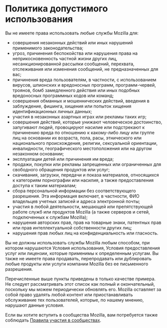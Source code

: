 # Политика допустимого использования

Вы не имеете права использовать любые службы Mozilla для:

* совершения незаконных действий или иных нарушений применимого законодательства;
* угроз, причинения беспокойства или нарушения права на неприкосновенность частной жизни других лиц, несанкционированной рассылки сообщений, перехвата, отслеживания или изменения сообщений, не предназначенных для вас;
* причинения вреда пользователям, в частности, с использованием вирусов, шпионских и вредоносных программ, программ-червей, троянов, бомб замедленного действия или иных подобных вредоносных программных кодов или команд;
* совершения обманных и мошеннических действий, введения в заблуждение, фишинга, хищения или попыток хищения идентификационных личных данных;
* участия в незаконных азартных играх или рекламы таких игр;
* совершения действий, которые унижают человеческое достоинство, запугивают людей, провоцируют насилие или подстрекают к причинению вреда по отношению к какому-либо лицу или группе лиц на основании их возраста, пола, расы, этнического или национального происхождения, религии, сексуальной ориентации, инвалидности, географического местоположения или на другом незаконном основании;
* эксплуатации детей или причинения им вреда;
* продажи, покупки или рекламы запрещенных или ограниченных для свободного обращения продуктов или услуг;
* скачивания, загрузки, передачи и показа материалов, относящихся к категориям порнографии или насилия, а также предоставления доступа к таким материалам;
* сбора персональной информации без соответствующего разрешения. Эта информация включает, в частности, ФИО владельцев учетных записей и адреса электронной почты;
* участия в любой деятельности, мешающей или препятствующей работе служб или продуктов Mozilla (а также серверов и сетей, подключенных к службам Mozilla);
* нарушения авторских прав, прав на товарные знаки, патентных прав или прав интеллектуальной собственности других лиц;
* нарушения прав любых лиц на конфиденциальность или гласность.

Вы не должны использовать службы Mozilla любым способом, при котором нарушаются Условия использования, Условия предоставления услуг или лицензии, которые применимы к определенным услугам. Вы также не имеете права продавать, перепродавать или дублировать любые продукты или услуги компании Mozilla без ее письменного разрешения.

Перечисленные выше пункты приведены в только качестве примера. Не следует рассматривать этот список как полный и окончательный, поскольку мы можем периодически обновлять его. Mozilla оставляет за собой право удалять любой контент или приостанавливать обслуживание тех пользователей, которые, по нашему мнению, нарушают данные условия.

Если вы хотите вступить в сообщества Mozilla, вам потребуется также соблюдать [Правила участия в сообществах](https://www.mozilla.org/about/governance/policies/participation/).
